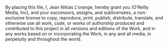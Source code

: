 By placing this file, I, Jean Niklas L'orange, hereby grant you (O’Reilly Media,
Inc), and your successors, assigns, and sublicensees, a non-exclusive license to
copy, reproduce, print, publish, distribute, translate, and otherwise use all
work, code, or works of authorship produced and contributed to this project in
all versions and editions of the Work, and in any works based on or
incorporating the Work, in any and all media, in perpetuity and throughout the
world.
